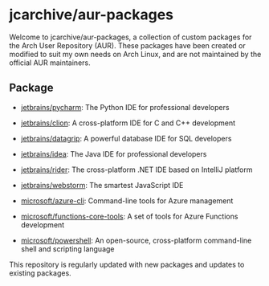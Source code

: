 # jcarchive/aur-packages

Welcome to jcarchive/aur-packages, a collection of custom packages for the Arch User Repository (AUR). These packages have been created or modified to suit my own needs on Arch Linux, and are not maintained by the official AUR maintainers.

## Package

- [jetbrains/pycharm](https://github.com/jcarchive/aur-packages/tree/main/jetbrains/pycharm): The Python IDE for professional developers
- [jetbrains/clion](https://github.com/jcarchive/aur-packages/tree/main/jetbrains/clion): A cross-platform IDE for C and C++ development
- [jetbrains/datagrip](https://github.com/jcarchive/aur-packages/tree/main/jetbrains/datagrip): A powerful database IDE for SQL developers
- [jetbrains/idea](https://github.com/jcarchive/aur-packages/tree/main/jetbrains/idea): The Java IDE for professional developers
- [jetbrains/rider](https://github.com/jcarchive/aur-packages/tree/main/jetbrains/rider): The cross-platform .NET IDE based on IntelliJ platform
- [jetbrains/webstorm](https://github.com/jcarchive/aur-packages/tree/main/jetbrains/webstorm): The smartest JavaScript IDE

- [microsoft/azure-cli](https://github.com/jcarchive/aur-packages/tree/main/microsoft-azure-cli): Command-line tools for Azure management
- [microsoft/functions-core-tools](https://github.com/jcarchive/aur-packages/tree/main/microsoft-functions-core-tools): A set of tools for Azure Functions development
- [microsoft/powershell](https://github.com/jcarchive/aur-packages/tree/main/microsoft-powershell): An open-source, cross-platform command-line shell and scripting language

This repository is regularly updated with new packages and updates to existing packages.